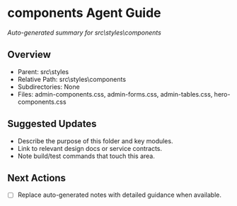 ﻿# components Agent Guide
*Auto-generated summary for src\styles\components*

## Overview
- Parent: src\styles
- Relative Path: src\styles\components
- Subdirectories: None
- Files: admin-components.css, admin-forms.css, admin-tables.css, hero-components.css

## Suggested Updates
- Describe the purpose of this folder and key modules.
- Link to relevant design docs or service contracts.
- Note build/test commands that touch this area.

## Next Actions
- [ ] Replace auto-generated notes with detailed guidance when available.
